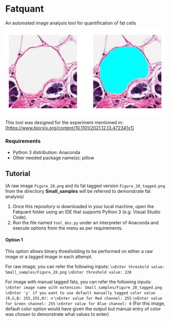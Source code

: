# Fatquant
 An automated image analysis tool for quantification of fat cells

![alt text](Fatquant_readme_display.png)

This tool was designed for the experiment mentioned in:
[https://www.biorxiv.org/content/10.1101/2021.12.13.472341v1]

### Requirements
* Python 3 distribution: Anaconda
* Other needed package name(s): pillow 

## Tutorial
(A raw image `Figure_28.png` and its fat tagged version `Figure_28_tagged.png` from the directiory **Small_samples** will be referred to demonstrate fat analysis)

1) Once this repository is downloaded in your local machine, open the Fatquant folder using an IDE that supports Python 3 (e.g. Visual Studio Code).
2) Run the file named `tool_dos.py` under an interpreter of Anaconda and execute options from the menu as per requirements.

#### Option 1
This option allows binary thresholding to be performed on either a raw image or a tagged image in each attempt.

For raw image, you can refer the following inputs:
`\nEnter threshold value: Small_samples/Figure_28.png`
`\nEnter threshold value: 228`

For image with manual tagged fats, you can refer the following inputs:
`\nEnter image name with extension: Small_samples/Figure_28_tagged.png`
`\nEnter 'y' if you want to use default manually tagged color value (R,G,B: 255,255,0): n`
`\nEnter value for Red channel: 255`
`\nEnter value for Green channel: 255`
`\nEnter value for Blue channel: 0`
(For this image, default color option would have given the output but manual entry of color was chosen to demonstrate what values to enter)
